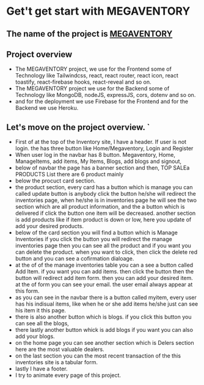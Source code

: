 # Get't get start with MEGAVENTORY

## The name of the project is  [MEGAVENTORY](https://assignment-0011.web.app/)
## Project overview



* The MEGAVENTORY project, we use for the Frontend some of Technology like Tailwindcss, react, react router, react icon, react toastify, react-firebase hooks, react-reveal and so on.
* The MEGAVENTORY project we use for the Backend some of Technology like MongoDB, nodeJS, expressJS, cors, dotenv and so on.
* and for the deployment we use Firebase for the Frontend and for the Backend we use Heroku.

## Let's move on the project overview. `

* First of at the top of the Inventory site, I have a header. If user is not login. the has three button like Home/Megaventory, Login and Register
* When user log in the navbar has  8 button. Megaventory, Home, ManageItems, add items, My Items, Blogs, add blogs and signout, 
* below of navbar the page has a banner section and then, TOP SALEa PRODUCTS List there are 6 product mainly 
* below the procuct card section.
* the product section, every card has a button which is manage you can called update button is anybody click the button he/she will redirect the inventories page, when he/she is in inventories page he will see the two section which are all product information, and the a button which is delivered if click the button one item will be decreased. another section is add products like if item product is down or low, here you update of add your desired products.
* below of the card section you will find a button which is Manage Inventories if you click the button you will redirect the manage inventories page then you can see all the product and if you want you can delete the product. when you want to click, then click the delete red button and you can see a cofirmation dialoage.
* at the of of the manage inventories table you can a see a button called Add Item. if you want you can add items. then click the button then the button will redirect add item form. then you can add your desired item. at the of form you can see your email. the user email always appear at this form.
* as you can see in the navbar there is a button called myitem, every user has his indisual items, like when he or she add items he/she just can see his item it this page.
* there is also another button which is blogs. if you click this button you can see all the blogs,
* there lastly another button whick is add blogs if you want you can also add your blogs.
* on the home page you can see another section which is Delers section here are the most valuable dealers.
* on the last section you can the most recent transaction of the this inventories site is a tabular form.
* lastly I have a footer.
* I try to animate every page of this project. 

